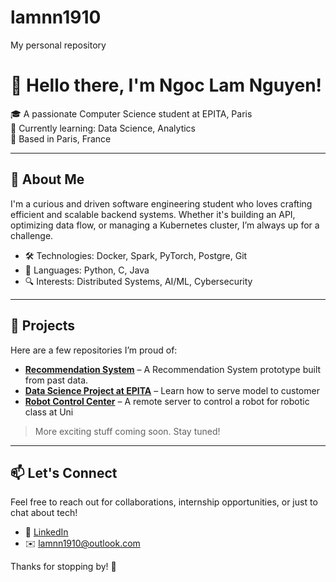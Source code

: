 # lamnn1910
My personal repository
# 👋 Hello there, I'm Ngoc Lam Nguyen!

🎓 A passionate Computer Science student at EPITA, Paris  
🌱 Currently learning: Data Science, Analytics  
📌 Based in Paris, France

---

## 🚀 About Me

I'm a curious and driven software engineering student who loves crafting efficient and scalable backend systems. Whether it's building an API, optimizing data flow, or managing a Kubernetes cluster, I’m always up for a challenge.

- 🛠️ Technologies: Docker, Spark, PyTorch, Postgre, Git  
- 💬 Languages: Python, C, Java  
- 🔍 Interests: Distributed Systems, AI/ML, Cybersecurity

---

## 📂 Projects

Here are a few repositories I’m proud of:

- [**Recommendation System**](https://github.com/lam1910/RecommendationSystem) – A Recommendation System prototype built from past data.  
- [**Data Science Project at EPITA**](https://github.com/lam1910/students-performance) – Learn how to serve model to customer  
- [**Robot Control Center**](https://github.com/lam1910/improved-control-center-robot) – A remote server to control a robot for robotic class at Uni

> More exciting stuff coming soon. Stay tuned!

---

## 📫 Let's Connect

Feel free to reach out for collaborations, internship opportunities, or just to chat about tech!

- 💼 [LinkedIn](https://www.linkedin.com/in/ngoc-lam-nguyen-15bb73187/)
- ✉️ lamnn1910@outlook.com

Thanks for stopping by! 🚀
